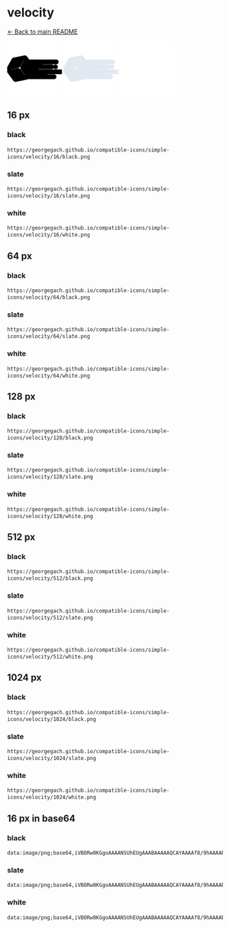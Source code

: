 # velocity

[← Back to main README](../../README.md)


<img src="./128/black.png" width="128" alt="velocity black icon" />
<img src="./128/slate.png" width="128" alt="velocity slate icon" />
<img src="./128/white.png" width="128" alt="velocity white icon" />

## 16 px

### black
```
https://georgegach.github.io/compatible-icons/simple-icons/velocity/16/black.png
```

### slate
```
https://georgegach.github.io/compatible-icons/simple-icons/velocity/16/slate.png
```

### white
```
https://georgegach.github.io/compatible-icons/simple-icons/velocity/16/white.png
```

## 64 px

### black
```
https://georgegach.github.io/compatible-icons/simple-icons/velocity/64/black.png
```

### slate
```
https://georgegach.github.io/compatible-icons/simple-icons/velocity/64/slate.png
```

### white
```
https://georgegach.github.io/compatible-icons/simple-icons/velocity/64/white.png
```

## 128 px

### black
```
https://georgegach.github.io/compatible-icons/simple-icons/velocity/128/black.png
```

### slate
```
https://georgegach.github.io/compatible-icons/simple-icons/velocity/128/slate.png
```

### white
```
https://georgegach.github.io/compatible-icons/simple-icons/velocity/128/white.png
```

## 512 px

### black
```
https://georgegach.github.io/compatible-icons/simple-icons/velocity/512/black.png
```

### slate
```
https://georgegach.github.io/compatible-icons/simple-icons/velocity/512/slate.png
```

### white
```
https://georgegach.github.io/compatible-icons/simple-icons/velocity/512/white.png
```

## 1024 px

### black
```
https://georgegach.github.io/compatible-icons/simple-icons/velocity/1024/black.png
```

### slate
```
https://georgegach.github.io/compatible-icons/simple-icons/velocity/1024/slate.png
```

### white
```
https://georgegach.github.io/compatible-icons/simple-icons/velocity/1024/white.png
```

## 16 px in base64

### black
```
data:image/png;base64,iVBORw0KGgoAAAANSUhEUgAAABAAAAAQCAYAAAAf8/9hAAAABmJLR0QA/wD/AP+gvaeTAAAAzElEQVQ4je3QMUrDQRTE4W9jULEQSaeVguIVrHIDT2DhFTyLR8gpkk6wVRAEGxsbK02IKZQo+k+RWQgSxANkYOHt8uY3bx8rVe3gDD08oI/1/xgL2rjDceoRNvGM1z+8jzhv4wIHMY+TvIWjnKohmtQjfKKUpDT4wBMOsbtg/MFboK28tXCDk4IpJgGUNHYWAJOkwRo28JLQccEVujHXUafYW/LvYQBfuK2ATi77aWrwnn381rb5ggtO0a+pXVxm3GsMcL8EUPWd3pUwA7p6LdocnPLyAAAAAElFTkSuQmCC
```

### slate
```
data:image/png;base64,iVBORw0KGgoAAAANSUhEUgAAABAAAAAQCAYAAAAf8/9hAAAABmJLR0QA/wD/AP+gvaeTAAABJklEQVQ4je2RwUqUYRiFn+fzp0SGsRwJAo2ChhZuW7dtIXoL3ULLrqOrybWLVkHQMkGdIVFSZ+YXFKf8ThupARm6gDq7l5fncN7zwn8JsD8aPfCqbCqvlZfI4OK0u72x4fSvBkma4Un7WfMioSGcK4uBb+rpPDCVr08eL79pDo8nbxfkWUKDjJV7CUtAP0n/D8EZkNvpHDNNYlP0XVIvwTMtBzV5LunMHFmpTNAOUgCo9aE4UuPgeHxNaIErQGQJWJkxaAlTAiksmNxXv9ck4LgAH5Eeso6sEQI5moneBVaRVUMFaqAr7JWw53A4WalN/aQ+/Y3IJcn4TnHYVRdJtLi1/mj5gwCDo4tXlJ/vCW3R3Vqzkx9+mfeBaefmpt/rtfP2/5p+AUWGgl9DuvsLAAAAAElFTkSuQmCC
```

### white
```
data:image/png;base64,iVBORw0KGgoAAAANSUhEUgAAABAAAAAQCAYAAAAf8/9hAAAABmJLR0QA/wD/AP+gvaeTAAAA3klEQVQ4je3RMUqDQRCG4WdiULEQSaeVguIFLKzSWohewSt4Fk+jnWCrIFjaiGBlEmIKJREdC+eHICEeQD9Y2NmZ793ZWf4VkJlrOMQB9vCI44iY/ArIzDZusYs2BljGE3pzvPcRcdLGKbbKPMQiVrBTq1EfWfsBJpkZkZm9SrzhAdtYnzJ+4qWgrTpr4Toi9iMzxxgVIKqwMwUYoZnFApbwXJcOIzMv0S1z0+oYGzPe3S/AO24aQKeCzSpKvNY8fmrV94ADRxFx3nxjF2fV7hUucDcD0OgjIkZz8n9KX4TJRjGBlM/TAAAAAElFTkSuQmCC
```

